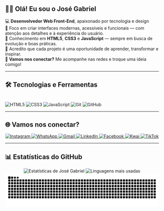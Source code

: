 ## 👋🏾 Olá! Eu sou o José Gabriel

💻 **Desenvolvedor Web Front-End**, apaixonado por tecnologia e design  
🎯 Foco em criar interfaces modernas, acessíveis e funcionais — com atenção aos detalhes e à experiência do usuário.  
🧠 Conhecimento em **HTML5**, **CSS3** e **JavaScript** — sempre em busca de evolução e boas práticas.  
🌱 Acredito que cada projeto é uma oportunidade de aprender, transformar e inspirar.  
💬 **Vamos nos conectar?** Me acompanhe nas redes e troque uma ideia comigo!

---

## 🛠️ Tecnologias e Ferramentas

<div style="display: inline_block"><br>
  <img align="center" alt="HTML5" height="40" width="40" src="https://cdn.jsdelivr.net/gh/devicons/devicon/icons/html5/html5-original.svg" />
  <img align="center" alt="CSS3" height="40" width="40" src="https://cdn.jsdelivr.net/gh/devicons/devicon/icons/css3/css3-original.svg" />
  <img align="center" alt="JavaScript" height="40" width="40" src="https://cdn.jsdelivr.net/gh/devicons/devicon/icons/javascript/javascript-original.svg" />
  <img align="center" alt="Git" height="40" width="40" src="https://cdn.jsdelivr.net/gh/devicons/devicon/icons/git/git-original.svg" />
  <img align="center" alt="GitHub" height="40" width="40" src="https://cdn.jsdelivr.net/gh/devicons/devicon/icons/github/github-original.svg" />
</div>

---

## 🌐 Vamos nos conectar?

<p align="center">
  <a href="https://www.instagram.com/josegabrieldev">
    <img src="https://img.shields.io/badge/-Instagram-%23E4405F?style=for-the-badge&logo=instagram&logoColor=white" alt="Instagram">
  </a>
  <a href="https://wa.me/5583996860603?text=Olá!%20Estou%20entrando%20em%20contato%20pelo%20link%20do%20GitHub.%20Gostaria%20de%20saber%20mais%20sobre%20seus%20projetos">
    <img src="https://img.shields.io/badge/WhatsApp-25D366?style=for-the-badge&logo=whatsapp&logoColor=white" alt="WhatsApp">
  </a>
  <a href="mailto:devgabrielsilva21@gmail.com?subject=Contato%20pelo%20GitHub&body=Olá!%20Encontrei%20seu%20perfil%20no%20GitHub%20e%20gostaria%20de%20entrar%20em%20contato">
    <img src="https://img.shields.io/badge/Gmail-D14836?style=for-the-badge&logo=gmail&logoColor=white" alt="Gmail">
  </a>
  <a href="https://www.linkedin.com/in/josegabrieldev/">
    <img src="https://img.shields.io/badge/-LinkedIn-0A66C2?style=for-the-badge&logo=linkedin&logoColor=white" alt="LinkedIn">
  </a>
  <a href="https://www.facebook.com/profile.php?id=100018582458498">
    <img src="https://img.shields.io/badge/Facebook-1877F2?style=for-the-badge&logo=facebook&logoColor=white" alt="Facebook">
  </a>
  <a href="https://k.kwai.com/u/@thoralendaff/UCfAxasg">
    <img src="https://img.shields.io/badge/Kwai-FF9800?style=for-the-badge&logo=kwai&logoColor=white" alt="Kwai">
  </a>
  <a href="https://www.tiktok.com/@thor.a.lenda?_t=ZM-8yZnzaX27ei&_r=1">
    <img src="https://img.shields.io/badge/TikTok-000000?style=for-the-badge&logo=tiktok&logoColor=white" alt="TikTok">
  </a>
</p>

---

## 📊 Estatísticas do GitHub

<div align="center">
  <img height="180em" src="https://github-readme-stats.vercel.app/api?username=josegabrieldev&show_icons=true&theme=tokyonight&include_all_commits=true&locale=pt-br" alt="Estatísticas de José Gabriel"/>
  <img height="180em" src="https://github-readme-stats.vercel.app/api/top-langs/?username=josegabrieldev&theme=tokyonight&layout=compact&langs_count=8&title=Tecnologias+mais+usadas" alt="Linguagens mais usadas"/>
</div>

<img src="https://raw.githubusercontent.com/josegabrieldev/josegabrieldev/output/snake.svg" alt="Snake animation" />

